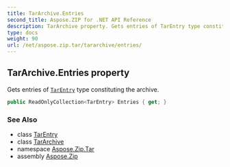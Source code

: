 ```yaml
---
title: TarArchive.Entries
second_title: Aspose.ZIP for .NET API Reference
description: TarArchive property. Gets entries of TarEntry type constituting the archive
type: docs
weight: 90
url: /net/aspose.zip.tar/tararchive/entries/
---
```

## TarArchive.Entries property

Gets entries of [`TarEntry`](../../tarentry/) type constituting the archive.

```csharp
public ReadOnlyCollection<TarEntry> Entries { get; }
```

### See Also

* class [TarEntry](../../tarentry/)
* class [TarArchive](../)
* namespace [Aspose.Zip.Tar](../../tararchive/)
* assembly [Aspose.Zip](../../../)


